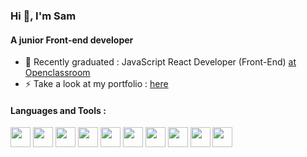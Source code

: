 <h3 align="left">Hi 👋, I'm Sam</h3>
<h4 align="left">A junior Front-end developer</h4>

- 🔭 Recently graduated : JavaScript React Developer (Front-End) [at Openclassroom](https://openclassrooms.com)
- ⚡ Take a look at my portfolio : [here](https://sgilletgaras.netlify.app)

<h4 align="left">Languages and Tools :</h4>

[<img src="https://cdn.jsdelivr.net/gh/devicons/devicon/icons/vscode/vscode-original.svg" width="32px"/>](https://code.visualstudio.com/)
[<img src="https://cdn.jsdelivr.net/gh/devicons/devicon/icons/git/git-original.svg" width="32px"/>](https://git-scm.com/)
[<img src="https://cdn.jsdelivr.net/gh/devicons/devicon/icons/figma/figma-original.svg" width="32px"/>](https://www.figma.com/)
[<img src="https://cdn.jsdelivr.net/gh/devicons/devicon/icons/html5/html5-original.svg" width="32px"/>](https://developer.mozilla.org/en-US/docs/Web/HTML)
[<img src="https://cdn.jsdelivr.net/gh/devicons/devicon/icons/css3/css3-original.svg" width="32px"/>](https://developer.mozilla.org/en-US/docs/Web/CSS)
[<img src="https://cdn.jsdelivr.net/gh/devicons/devicon/icons/javascript/javascript-plain.svg" width="32px"/>](https://developer.mozilla.org/en-US/docs/Web/JavaScript)
[<img src="https://cdn.jsdelivr.net/gh/devicons/devicon/icons/typescript/typescript-plain.svg" width="32px"/>](https://developer.mozilla.org/en-US/docs/Web/JavaScript)
[<img src="https://cdn.jsdelivr.net/gh/devicons/devicon/icons/react/react-original.svg" width="32px"/>](https://reactjs.org/)
[<img src="https://cdn.jsdelivr.net/gh/devicons/devicon/icons/sass/sass-original.svg" width="32px"/>](https://reactjs.org/)
[<img src="https://cdn.jsdelivr.net/gh/devicons/devicon/icons/jest/jest-plain.svg" width="32px"/>](https://jestjs.io/)
